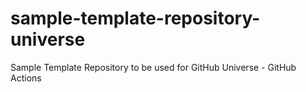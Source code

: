 # sample-template-repository-universe
Sample Template Repository to be used for GitHub Universe - GitHub Actions
